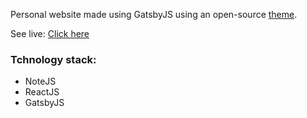 Personal website made using GatsbyJS using an open-source [theme](https://github.com/LeKoArts/gatsby-starter-portfolio-cara).

See live: [Click here](http://www.anmolbajaj.net)

### Tchnology stack:
- NoteJS
- ReactJS
- GatsbyJS
